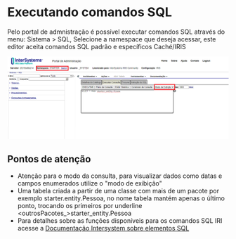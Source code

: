 # Executando comandos SQL
Pelo portal de admnistração é possível executar comandos SQL através do menu: Sistema > SQL, Selecione a namespace que deseja acessar, este editor aceita comandos SQL padrão e específicos Caché/IRIS

![irissql.png](img/irissql.png)

## Pontos de atenção
- Atenção para o modo da consulta, para visualizar dados como datas e campos enumerados utilize o "modo de exibição"
- Uma tabela criada a partir de uma classe com mais de um pacote por exemplo starter.entity.Pessoa, no nome tabela mantém apenas o último ponto, trocando os primeiros por underline <outrosPacotes_>starter_entity.Pessoa
- Para detalhes sobre as funções disponíveis para os comandos SQL IRI acesse a [Documentação Intersystem sobre elementos SQL](https://docs.intersystems.com/irislatest/csp/docbook/DocBook.UI.Page.cls?KEY=GSQL_langelements)

